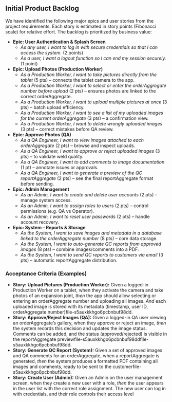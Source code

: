 ## Initial Product Backlog

We have identified the following major epics and user stories from the project requirements. Each story is estimated in story points (Fibonacci scale) for relative effort. The backlog is prioritized by business value:

- **Epic: User Authentication & Splash Screen**
    - *As any user, I want to log in with secure credentials so that I can access the system.* (2 points)
    - *As a user, I want a logout function so I can end my session securely.* (1 point)
- **Epic: Upload Photos (Production Worker)**
    - *As a Production Worker, I want to take pictures directly from the tablet* (5 pts) – connects the tablet camera to the app.
    - *As a Production Worker, I want to select or enter the orderAggregate number before upload* (2 pts) – ensures photos are linked to the correct orderAggregate.
    - *As a Production Worker, I want to upload multiple pictures at once* (3 pts) – batch upload efficiency.
    - *As a Production Worker, I want to see a list of my uploaded images for the current orderAggregate* (3 pts) – a confirmation view.
    - *As a Production Worker, I want to delete wrongly uploaded images* (3 pts) – correct mistakes before QA review.
- **Epic: Approve Photos (QA)**
    - *As a QA Engineer, I want to view images attached to each orderAggregate* (2 pts) – browse and inspect uploads.
    - *As a QA Engineer, I want to approve or reject uploaded images* (3 pts) – to validate weld quality.
    - *As a QA Engineer, I want to add comments to image documentation* (1 pt) – annotate issues or approvals.
    - *As a QA Engineer, I want to generate a preview of the QC reportAggregate* (2 pts) – see the final reportAggregate format before sending.
- **Epic: Admin Management**
    - *As an Admin, I want to create and delete user accounts* (2 pts) – manage system access.
    - *As an Admin, I want to assign roles to users* (2 pts) – control permissions (e.g. QA vs Operator).
    - *As an Admin, I want to reset user passwords* (2 pts) – handle account recovery.
- **Epic: System – Reports & Storage**
    - *As the System, I want to save images and metadata in a database linked to the orderAggregate number* (8 pts) – core data storage.
    - *As the System, I want to auto-generate QC reports from approved images* (8 pts) – combine images/comments into a PDF.
    - *As the System, I want to send QC reports to customers via email* (3 pts) – automatic reportAggregate distribution.

### Acceptance Criteria (Examples)

- **Story: Upload Pictures (Production Worker):** Given a logged-in Production Worker on a tablet, when they activate the camera and take photos of an expansion joint, *then* the app should allow selecting or entering an orderAggregate number and uploading all images. *And* each uploaded image is stored with its metadata (timestamp, user ID, orderAggregate number)file-s5auxkkhgo6pcbnbuf98dd.
- **Story: Approve/Reject Images (QA):** Given a logged-in QA user viewing an orderAggregate’s gallery, when they approve or reject an image, *then* the system records this decision and updates the image status. Comments can be added, and the status (approved/rejected) is visible in the reportAggregate previewfile-s5auxkkhgo6pcbnbuf98ddfile-s5auxkkhgo6pcbnbuf98dd.
- **Story: Generate QC Report (System):** Given a set of approved images and QA comments for an orderAggregate, when a reportAggregate is generated, *then* the system produces a formatted PDF containing all images and comments, ready to be sent to the customerfile-s5auxkkhgo6pcbnbuf98dd.
- **Story: Create User (Admin):** Given an Admin on the user management screen, when they create a new user with a role, *then* the user appears in the user list with the correct role assignment. The new user can log in with credentials, and their role controls their access level